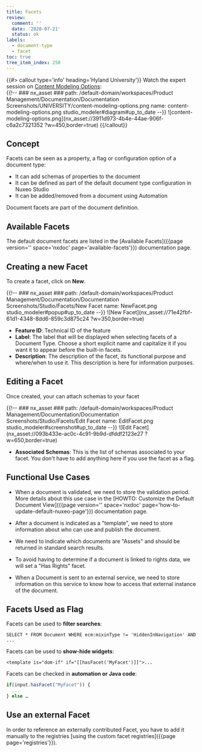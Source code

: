 ```yaml
---
title: Facets
review:
  comment: ''
  date: '2020-07-21'
  status: ok
labels:
  - document-type
  - facet
toc: true
tree_item_index: 250
---
```


{{#> callout type='info' heading='Hyland University'}}
Watch the expert session on [Content Modeling Options](https://university.hyland.com/courses/e4025):</br>
{{!--     ### nx_asset ###
    path: /default-domain/workspaces/Product Management/Documentation/Documentation Screenshots/UNIVERSITY/content-modeling-options.png
    name: content-modeling-options.png
    studio_modeler#diagram#up_to_date
--}}
![content-modeling-options.png](nx_asset://3911d973-4b4e-44ae-906f-c6a2c7321352 ?w=450,border=true)
{{/callout}}

## Concept

Facets can be seen as a property, a flag or configuration option of a document type:
- It can add schemas of properties to the document
- It can be defined as part of the default document type configuration in Nuxeo Studio
- It can be added/removed from a document using Automation

Document facets are part of the document definition.

## Available Facets

The default document facets are listed in the [Available Facets]({{page version='' space='nxdoc' page='available-facets'}}) documentation page.

## Creating a new Facet

To create a facet, click on **New**.

{{!--     ### nx_asset ###
    path: /default-domain/workspaces/Product Management/Documentation/Documentation Screenshots/Studio/Facets/New Facet
    name: NewFacet.png
    studio_modeler#popup#up_to_date
--}}
![New Facet](nx_asset://71e42fbf-61d1-4348-8dd6-859c3d875c24 ?w=350,border=true)

* **Feature ID**: Technical ID of the feature
* **Label**: The label that will be displayed when selecting facets of a Document Type. Choose a short explicit name and capitalize it if you want it to appear before the built-in facets.
* **Description**: The description of the facet, its functional purpose and where/when to use it. This description is here for information purposes.

## Editing a Facet

Once created, your can attach schemas to your facet

{{!--     ### nx_asset ###
    path: /default-domain/workspaces/Product Management/Documentation/Documentation Screenshots/Studio/Facets/Edit Facet
    name: EditFacet.png
    studio_modeler#screenshot#up_to_date
--}}
![Edit Facet](nx_asset://093b433e-ac0c-4c91-9b9d-dfddf2123e27 ?w=650,border=true)

* **Associated Schemas**: This is the list of schemas associated to your facet. You don't have to add anything here if you use the facet as a flag.

## Functional Use Cases

- When a document is validated, we need to store the validation period.</br>
  More details about this use case in the [HOWTO: Customize the Default Document View]({{page version='' space='nxdoc' page='how-to-update-default-nuxeo-page'}}) documentation page.

- After a document is indicated as a "template", we need to store information about who can use and publish the document.

- We need to indicate which documents are "Assets" and should be returned in standard search results.

- To avoid having to determine if a document is linked to rights data, we will set a "Has Rights" facet.

- When a Document is sent to an external service, we need to store information on this service to know how to access that external instance of the document.

## Facets Used as Flag

Facets can be used to **filter searches**:
```
SELECT * FROM Document WHERE ecm:mixinType != 'HiddenInNavigation' AND ...
```

Facets can be used to **show-hide widgets**:
```
<template is="dom-if" if="[[hasFacet('MyFacet')]]">...
```

Facets can be checked in **automation or Java code**:
```js
if(input.hasFacet("MyFacet")) {
  ...
} else …
```

## Use an external Facet

In order to reference an externally contributed Facet, you have to add it manually to the registries [using the custom facet registries]({{page page='registries'}}).
